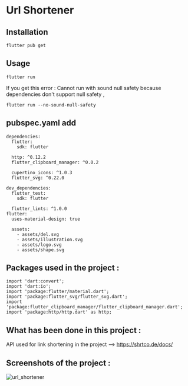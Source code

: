 # Url Shortener

## Installation

```
flutter pub get
```
## Usage 

```
flutter run
```

If you get this error : Cannot run with sound null safety because dependencies don't support null safety ,

```
flutter run --no-sound-null-safety
```

## pubspec.yaml add 

```
dependencies:
  flutter:
    sdk: flutter

  http: ^0.12.2
  flutter_clipboard_manager: ^0.0.2

  cupertino_icons: ^1.0.3
  flutter_svg: ^0.22.0

dev_dependencies:
  flutter_test:
    sdk: flutter

  flutter_lints: ^1.0.0
flutter:
  uses-material-design: true

  assets:
    - assets/del.svg
    - assets/illustration.svg
    - assets/logo.svg
    - assets/shape.svg
```

## Packages used in the project :
```
import 'dart:convert';
import 'dart:io';
import 'package:flutter/material.dart';
import 'package:flutter_svg/flutter_svg.dart';
import 'package:flutter_clipboard_manager/flutter_clipboard_manager.dart';
import 'package:http/http.dart' as http;
```

## What has been done in this project :

API used for link shortening in the project --> https://shrtco.de/docs/

## Screenshots of the project :

![url_shortener](https://user-images.githubusercontent.com/48391281/132995715-7e3d4d69-c6a1-491e-ae1b-565366496471.jpeg)

